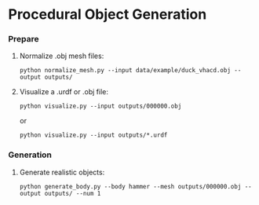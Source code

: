 # Procedural Object Generation

### Prepare
1. Normalize .obj mesh files:

    ```Shell
    python normalize_mesh.py --input data/example/duck_vhacd.obj --output outputs/
    ```

2. Visualize a .urdf or .obj file:

    ```Shell
    python visualize.py --input outputs/000000.obj
    ```
    or
    ```Shell
    python visualize.py --input outputs/*.urdf
    ```

### Generation
1. Generate realistic objects:

    ```Shell
    python generate_body.py --body hammer --mesh outputs/000000.obj --output outputs/ --num 1
    ```
